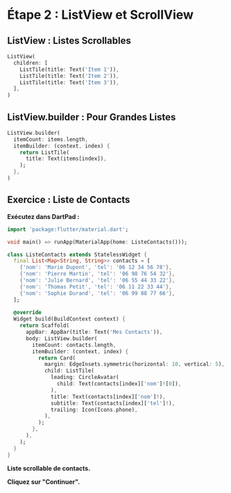 # Étape 2 : ListView et ScrollView

## ListView : Listes Scrollables

```dart
ListView(
  children: [
    ListTile(title: Text('Item 1')),
    ListTile(title: Text('Item 2')),
    ListTile(title: Text('Item 3')),
  ],
)
```

## ListView.builder : Pour Grandes Listes

```dart
ListView.builder(
  itemCount: items.length,
  itemBuilder: (context, index) {
    return ListTile(
      title: Text(items[index]),
    );
  },
)
```

## Exercice : Liste de Contacts

**Exécutez dans DartPad :**

```dart
import 'package:flutter/material.dart';

void main() => runApp(MaterialApp(home: ListeContacts()));

class ListeContacts extends StatelessWidget {
  final List<Map<String, String>> contacts = [
    {'nom': 'Marie Dupont', 'tel': '06 12 34 56 78'},
    {'nom': 'Pierre Martin', 'tel': '06 98 76 54 32'},
    {'nom': 'Julie Bernard', 'tel': '06 55 44 33 22'},
    {'nom': 'Thomas Petit', 'tel': '06 11 22 33 44'},
    {'nom': 'Sophie Durand', 'tel': '06 99 88 77 66'},
  ];
  
  @override
  Widget build(BuildContext context) {
    return Scaffold(
      appBar: AppBar(title: Text('Mes Contacts')),
      body: ListView.builder(
        itemCount: contacts.length,
        itemBuilder: (context, index) {
          return Card(
            margin: EdgeInsets.symmetric(horizontal: 10, vertical: 5),
            child: ListTile(
              leading: CircleAvatar(
                child: Text(contacts[index]['nom']![0]),
              ),
              title: Text(contacts[index]['nom']!),
              subtitle: Text(contacts[index]['tel']!),
              trailing: Icon(Icons.phone),
            ),
          );
        },
      ),
    );
  }
}
```

**Liste scrollable de contacts.**

**Cliquez sur "Continuer".**

